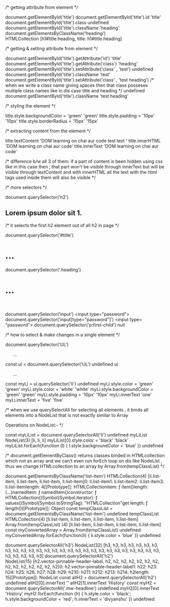 /* getting attribute from element */

document.getElementById('title')
document.getElementById('title').id
'title'
document.getElementById('title').class
undefined
document.getElementById('title').className
'heading'
document.getElementsByClassName('heading')
HTMLCollection [h1#title.heading, title: h1#title.heading]

/* getting & setting attribute from element */

document.getElementById('title').getAttribute('id')
'title'
document.getElementById('title').getAttribute('class')
'heading'
document.getElementById('title').setAttribute('class' , 'test')
undefined
document.getElementById('title').className
'test'
document.getElementById('title').setAttribute('class' , 'test heading')
/* when we write a class name giving spaces then that class posseses multiple class names like in dis case title and heading */
undefined
document.getElementById('title').className
'test heading'

/* styling the element */

title.style.backgroundColor = 'green'
'green'
title.style.padding = '10px'
'10px'
title.style.borderRadius = '15px'
'15px'

/* extracting content from the element */

title.textContent
'DOM learning on chai aur code test text '
title.innerHTML
'DOM learning on chai aur code<span style="display: none;"> test text </span>'
title.innerText
'DOM learning on chai aur code'

/*  difference b/w all 3 of them:
if a part of content is been hidden using css like in this case then , that part won't be visible through innerText but will be visible through textContent  and with innerHTML all the text with the html tags used inside them will also be visible  */


/* more selectors */

document.querySelector('h2')
<h2>​Lorem ipsum dolor sit 1.​</h2>
​
/* it selects the first h2 element out of all h2 in page */

document.querySelector('#title')
<h1 id=​"title" class=​"heading">​…​</h1>​
document.querySelector('.heading')
<h1 id=​"title" class=​"heading">​…​</h1>​

document.querySelector('input')
<input type=​"password">​
document.querySelector('input[type="password"]')
<input type=​"password">​
document.querySelector('p:first-child')
null

/* how to select & make changes in a single element */

document.querySelector('UL')
<ul>​…​</ul>​
const ul = document.querySelector('UL')
undefined
ul
<ul>​…​</ul>​
const myLi = ul.querySelector('li')
undefined
myLi.style.color = 'green'
'green'
myLi.style.color = 'white'
'white'
myLi.style.backgroundColor = 'green'
'green'
myLi.style.padding = '10px'
'10px'
myLi.innerText
'one'
myLi.innerText = 'five'
'five'

/* when we use querySelectAll for selecting all elements , it binds all elements into a NodeList that is not exactly similar to Array

Operations on NodeList:- */

const myLiList = document.querySelectorAll('li')
undefined
myLiList
NodeList(3) [li, li, li]
myLiList[0].style.color = 'black'
'black'
myLiList.forEach(function (l) {
    l.style.backgroundColor = 'blue'
})
undefined

/* document.getElementByClass() returns classes binded in HTMLcollection which not an array and we can't even run forEch loop on dis like NodeList , thus we change HTMLcollection to an array by 
Array.from(tempClassList) */

document.getElementsByClassName('list-item')
HTMLCollection(4) [li.list-item, li.list-item, li.list-item, li.list-item]0: li.list-item1: li.list-item2: li.list-item3: li.list-itemlength: 4[[Prototype]]: HTMLCollectionitem: ƒ item()length: (...)namedItem: ƒ namedItem()constructor: ƒ HTMLCollection()Symbol(Symbol.iterator): ƒ values()Symbol(Symbol.toStringTag): "HTMLCollection"get length: ƒ length()[[Prototype]]: Object
const tempClassList = document.getElementsByClassName('list-item') 
undefined
tempClassList
HTMLCollection(4) [li.list-item, li.list-item, li.list-item, li.list-item]
Array.from(tempClassList)
(4) [li.list-item, li.list-item, li.list-item, li.list-item]
const myConvertedArray = Array.from(tempClassList)
undefined
myConvertedArray.forEach(function(li) {
    li.style.color = 'blue'
})
undefined



document.querySelectorAll('h3')
NodeList(32) [h3, h3, h3, h3, h3, h3, h3, h3, h3, h3, h3, h3, h3, h3, h3, h3, h3, h3, h3, h3, h3, h3, h3, h3, h3, h3, h3, h3, h3, h3, h3, h3]
document.querySelectorAll('h2')
NodeList(15) [h2.vector-pinnable-header-label, h2, h2, h2, h2, h2, h2, h2, h2, h2, h2, h2, h2, h2, h2]0: h2.vector-pinnable-header-label1: h22: h23: h24: h25: h26: h27: h28: h29: h210: h211: h212: h213: h214: h2length: 15[[Prototype]]: NodeList
const allH2 = document.querySelectorAll('h2')
undefined
allH2[0].innerText
''
allH2[1].innerText
'History'
const myH2 =  document.querySelectorAll('.mw-headline')
undefined
myH2[0].innerText
'History'
myH2.forEach(function (h) {
    h.style.color = 'black';
    h.style.backgroundColor = 'red';
    h.innerText = 'divyanshu'
})
undefined